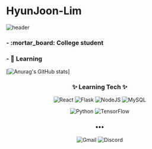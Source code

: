 # HyunJoon-Lim
![header](https://capsule-render.vercel.app/api?type=cylinder&color=gradient&height=200&section=header&text=%20Hyun%20Joon%20&fontSize=80&textBg=true&animation=twinkling)

<h3> - :mortar_board: College student </h3>
<h3> - 🌱 Learning  </h3>

[![Anurag's GitHub stats](https://github-readme-stats.vercel.app/api?username=jungking&include_all_commits=true&count_private=true&theme=tokyonight&hide=prs,issues)]

<h3 align="center">✨ Learning Tech ✨ </h3>

<p align="center">
  <img alt="React" src="https://img.shields.io/badge/react%20-%2320232a.svg?&style=for-the-badge&logo=react&logoColor=%2361DAFB"/>     <img alt="Flask" src="https://img.shields.io/badge/Flask-000000?style=for-the-badge&logo=flask&logoColor=white"/>
  <img alt="NodeJS" src="https://img.shields.io/badge/node.js%20-%2343853D.svg?&style=for-the-badge&logo=node.js&logoColor=white"/>
  <img alt="MySQL" src="https://img.shields.io/badge/mysql-%2300f.svg?&style=for-the-badge&logo=mysql&logoColor=white"/>
</p>

<p align="center">
<img alt="Python" src="https://img.shields.io/badge/Python-3776AB?style=for-the-badge&logo=python&logoColor=white"/></a>
  <img alt="TensorFlow" src="https://img.shields.io/badge/TensorFlow%20-%23FF6F00.svg?&style=for-the-badge&logo=TensorFlow&logoColor=white" />
</p>

<h3 align="center">•••</h3>
<p align="center" align="right">
	<img alt="Gmail" href="immenige2@gmail.com"src="https://img.shields.io/badge/Gmail-D14836?style=flat-square&logo=gmail&logoColor=white" />
<img alt="Discord" href="." src="https://img.shields.io/badge/%3CServer%3E%20-%237289DA.svg?&style=flat-square&logo=discord&logoColor=white"/>


</p>

